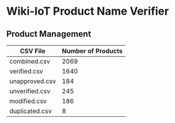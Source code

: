 # Wiki-IoT Product Name Verifier

## Product Management

<!-- TABLE_START -->
| CSV File       | Number of Products |
| -------------- | ------------------ |
| combined.csv   | 2069               |
| verified.csv   | 1640               |
| unapproved.csv | 184                |
| unverified.csv | 245                |
| modified.csv   | 186                |
| duplicated.csv | 8                  |
<!-- TABLE_END -->
